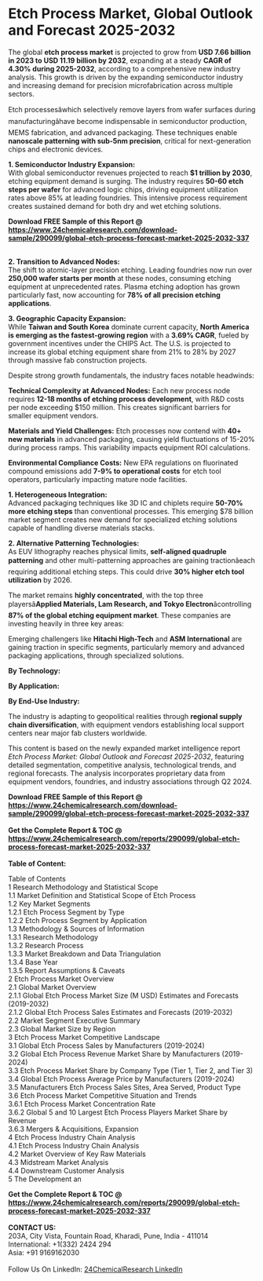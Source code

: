 <h1>Etch Process Market, Global Outlook and Forecast 2025-2032</h1><p>The global <strong>etch process market</strong> is projected to grow from <strong>USD 7.66 billion in 2023 to USD 11.19 billion by 2032</strong>, expanding at a steady <strong>CAGR of 4.30% during 2025-2032</strong>, according to a comprehensive new industry analysis. This growth is driven by the expanding semiconductor industry and increasing demand for precision microfabrication across multiple sectors.</p><p>Etch processesâwhich selectively remove layers from wafer surfaces during manufacturingâhave become indispensable in semiconductor production, MEMS fabrication, and advanced packaging. These techniques enable <strong>nanoscale patterning with sub-5nm precision</strong>, critical for next-generation chips and electronic devices.</p><p><strong>1. Semiconductor Industry Expansion:</strong><br>
With global semiconductor revenues projected to reach <strong>$1 trillion by 2030</strong>, etching equipment demand is surging. The industry requires <strong>50-60 etch steps per wafer</strong> for advanced logic chips, driving equipment utilization rates above 85% at leading foundries. This intensive process requirement creates sustained demand for both dry and wet etching solutions.</p><div><b>Download FREE Sample of this Report @ 
            <a href="https://www.24chemicalresearch.com/download-sample/290099/global-etch-process-forecast-market-2025-2032-337">
            https://www.24chemicalresearch.com/download-sample/290099/global-etch-process-forecast-market-2025-2032-337</a></b></div><br><p><strong>2. Transition to Advanced Nodes:</strong><br>
The shift to atomic-layer precision etching. Leading foundries now run over <strong>250,000 wafer starts per month</strong> at these nodes, consuming etching equipment at unprecedented rates. Plasma etching adoption has grown particularly fast, now accounting for <strong>78% of all precision etching applications</strong>.</p><p><strong>3. Geographic Capacity Expansion:</strong><br>
While <strong>Taiwan and South Korea</strong> dominate current capacity, <strong>North America is emerging as the fastest-growing region</strong> with a <strong>3.69% CAGR</strong>, fueled by government incentives under the CHIPS Act. The U.S. is projected to increase its global etching equipment share from 21% to 28% by 2027 through massive fab construction projects.</p><p>Despite strong growth fundamentals, the industry faces notable headwinds:</p><p><strong>Technical Complexity at Advanced Nodes:</strong> Each new process node requires <strong>12-18 months of etching process development</strong>, with R&amp;D costs per node exceeding $150 million. This creates significant barriers for smaller equipment vendors.</p><p><strong>Materials and Yield Challenges:</strong> Etch processes now contend with <strong>40+ new materials</strong> in advanced packaging, causing yield fluctuations of 15-20% during process ramps. This variability impacts equipment ROI calculations.</p><p><strong>Environmental Compliance Costs:</strong> New EPA regulations on fluorinated compound emissions add <strong>7-9% to operational costs</strong> for etch tool operators, particularly impacting mature node facilities.</p><p><strong>1. Heterogeneous Integration:</strong><br>
Advanced packaging techniques like 3D IC and chiplets require <strong>50-70% more etching steps</strong> than conventional processes. This emerging $78 billion market segment creates new demand for specialized etching solutions capable of handling diverse materials stacks.</p><p><strong>2. Alternative Patterning Technologies:</strong><br>
As EUV lithography reaches physical limits, <strong>self-aligned quadruple patterning</strong> and other multi-patterning approaches are gaining tractionâeach requiring additional etching steps. This could drive <strong>30% higher etch tool utilization</strong> by 2026.</p><p>The market remains <strong>highly concentrated</strong>, with the top three playersâ<strong>Applied Materials, Lam Research, and Tokyo Electron</strong>âcontrolling <strong>87% of the global etching equipment market</strong>. These companies are investing heavily in three key areas:</p><p>Emerging challengers like <strong>Hitachi High-Tech</strong> and <strong>ASM International</strong> are gaining traction in specific segments, particularly memory and advanced packaging applications, through specialized solutions.</p><p><strong>By Technology:</strong></p><p><strong>By Application:</strong></p><p><strong>By End-Use Industry:</strong></p><p>The industry is adapting to geopolitical realities through <strong>regional supply chain diversification</strong>, with equipment vendors establishing local support centers near major fab clusters worldwide.</p><p>This content is based on the newly expanded market intelligence report <em>Etch Process Market: Global Outlook and Forecast 2025-2032</em>, featuring detailed segmentation, competitive analysis, technological trends, and regional forecasts. The analysis incorporates proprietary data from equipment vendors, foundries, and industry associations through Q2 2024.</p><div><b>Download FREE Sample of this Report @ 
            <a href="https://www.24chemicalresearch.com/download-sample/290099/global-etch-process-forecast-market-2025-2032-337">
            https://www.24chemicalresearch.com/download-sample/290099/global-etch-process-forecast-market-2025-2032-337</a></b></div><br><div><b>Get the Complete Report & TOC @ 
            <a href="https://www.24chemicalresearch.com/reports/290099/global-etch-process-forecast-market-2025-2032-337">
            https://www.24chemicalresearch.com/reports/290099/global-etch-process-forecast-market-2025-2032-337</a></b></div><br>
            <b>Table of Content:</b><p>Table of Contents<br />
1 Research Methodology and Statistical Scope<br />
1.1 Market Definition and Statistical Scope of Etch Process<br />
1.2 Key Market Segments<br />
1.2.1 Etch Process Segment by Type<br />
1.2.2 Etch Process Segment by Application<br />
1.3 Methodology & Sources of Information<br />
1.3.1 Research Methodology<br />
1.3.2 Research Process<br />
1.3.3 Market Breakdown and Data Triangulation<br />
1.3.4 Base Year<br />
1.3.5 Report Assumptions & Caveats<br />
2 Etch Process Market Overview<br />
2.1 Global Market Overview<br />
2.1.1 Global Etch Process Market Size (M USD) Estimates and Forecasts (2019-2032)<br />
2.1.2 Global Etch Process Sales Estimates and Forecasts (2019-2032)<br />
2.2 Market Segment Executive Summary<br />
2.3 Global Market Size by Region<br />
3 Etch Process Market Competitive Landscape<br />
3.1 Global Etch Process Sales by Manufacturers (2019-2024)<br />
3.2 Global Etch Process Revenue Market Share by Manufacturers (2019-2024)<br />
3.3 Etch Process Market Share by Company Type (Tier 1, Tier 2, and Tier 3)<br />
3.4 Global Etch Process Average Price by Manufacturers (2019-2024)<br />
3.5 Manufacturers Etch Process Sales Sites, Area Served, Product Type<br />
3.6 Etch Process Market Competitive Situation and Trends<br />
3.6.1 Etch Process Market Concentration Rate<br />
3.6.2 Global 5 and 10 Largest Etch Process Players Market Share by Revenue<br />
3.6.3 Mergers & Acquisitions, Expansion<br />
4 Etch Process Industry Chain Analysis<br />
4.1 Etch Process Industry Chain Analysis<br />
4.2 Market Overview of Key Raw Materials<br />
4.3 Midstream Market Analysis<br />
4.4 Downstream Customer Analysis<br />
5 The Development an</p><div><b>Get the Complete Report & TOC @ 
            <a href="https://www.24chemicalresearch.com/reports/290099/global-etch-process-forecast-market-2025-2032-337">
            https://www.24chemicalresearch.com/reports/290099/global-etch-process-forecast-market-2025-2032-337</a></b></div><br><b>CONTACT US:</b><br>
            203A, City Vista, Fountain Road, Kharadi, Pune, India - 411014<br>
            International: +1(332) 2424 294<br>
            Asia: +91 9169162030 <br><br>
            Follow Us On LinkedIn: <a href="https://www.linkedin.com/company/24chemicalresearch/">24ChemicalResearch LinkedIn</a>